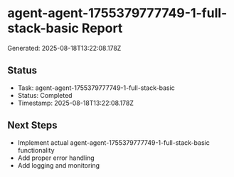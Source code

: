 # agent-agent-1755379777749-1-full-stack-basic Report

Generated: 2025-08-18T13:22:08.178Z

## Status
- Task: agent-agent-1755379777749-1-full-stack-basic
- Status: Completed
- Timestamp: 2025-08-18T13:22:08.178Z

## Next Steps
- Implement actual agent-agent-1755379777749-1-full-stack-basic functionality
- Add proper error handling
- Add logging and monitoring
